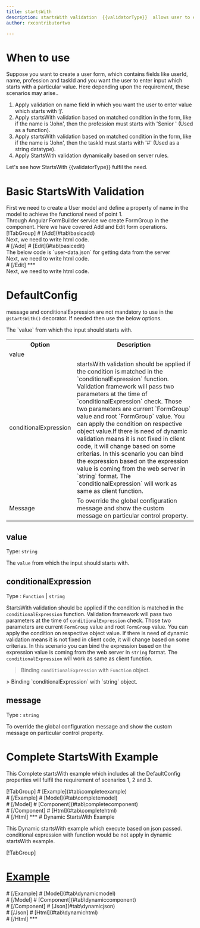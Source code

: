 ```yaml
---
title: startsWith
description: startsWith validation  {{validatorType}}  allows user to enter the input which starts with particular value.
author: rxcontributortwo

---
```

# When to use
Suppose you want to create a user form, which contains fields like userId, name, profession and taskId and you want the user to enter input which starts with a particular value. Here depending upon the requirement, these scenarios may arise..
<ol>
   <li>Apply validation on name field in which you want the user to enter value which starts with ‘j’.</li>
   <li>Apply startsWith validation based on matched condition in the form, like if the name is 'John', then the profession must starts with     'Senior ' (Used as a function).</li>
   <li>Apply startsWith validation based on matched condition in the form, like if the name is 'John', then the taskId must starts with '#'     (Used as a string datatype).</li>
   <li>Apply StartsWith validation dynamically based on server rules.</li>
</ol>
Let's see how StartsWith  {{validatorType}}  fulfil the need.

# Basic StartsWith Validation
<data-scope scope="['decorator']">
First we need to create a User model and define a property of name in the model to achieve the functional need of point 1.
<div component="app-code" key="startsWith-add-model"></div> 
</data-scope>
Through Angular FormBuilder service we create FormGroup in the component.
Here we have covered Add and Edit form operations. 

<data-scope scope="['decorator']">
<div component="app-tabs" key="basic-operations"></div>
[!TabGroup]
# [Add](#tab\basicadd)
<div component="app-code" key="startsWith-add-component"></div> 
Next, we need to write html code.
<div component="app-code" key="startsWith-add-html"></div> 
<div component="app-example-runner" ref-component="app-startsWith-add"></div>
# [/Add]
# [Edit](#tab\basicedit)
<div component="app-code" key="startsWith-edit-component"></div>
The below code is `user-data.json` for getting data from the server 
<div component="app-code" key="startsWith-edit-json"></div>  
Next, we need to write html code.
<div component="app-code" key="startsWith-edit-html"></div> 
<div component="app-example-runner" ref-component="app-startsWith-edit"></div>
# [/Edit]
***
</data-scope>

<data-scope scope="['validator','template-driven']">
<div component="app-code" key="startsWith-add-component"></div> 
Next, we need to write html code.
<div component="app-code" key="startsWith-add-html"></div> 
<div component="app-example-runner" ref-component="app-startsWith-add"></div>
</data-scope>

# DefaultConfig
message and conditionalExpression are not mandatory to use in the `@startsWith()` decorator. If needed then use the below options.

<table class="table table-bordered table-striped">
<tr><th>Option</th><th>Description</th></tr>
<tr><td><a (click)='scrollTo("#value")'  title="value">value</a></td> The `value` from which the input should starts with.</td></tr>
<tr><td><a  (click)='scrollTo("#conditionalExpression")'  title="conditionalExpression">conditionalExpression</a></td><td>startsWith validation should be applied if the condition is matched in the `conditionalExpression` function. Validation framework will pass two parameters at the time of `conditionalExpression` check. Those two parameters are current `FormGroup` value and root `FormGroup` value. You can apply the condition on respective object value.If there is need of dynamic validation means it is not fixed in client code, it will change based on some criterias. In this scenario you can bind the expression based on the expression value is coming from the web server in `string` format. The `conditionalExpression` will work as same as client function.</td></tr>
<tr><td><a  (click)='scrollTo("#message")'  title="message">Message</a></td><td>To override the global configuration message and show the custom message on particular control property.</td></tr>
</table>

## value
Type: `string`

The `value` from which the input should starts with.

<div component="app-code" key="startsWith-valueExample-model"></div> 
<div component="app-example-runner" ref-component="app-startsWith-value" title="startsWith decorators with value" key="value"></div>

## conditionalExpression 
Type :  `Function`  |  `string` 

StartsWith validation should be applied if the condition is matched in the `conditionalExpression` function. Validation framework will pass two parameters at the time of `conditionalExpression` check. Those two parameters are current `FormGroup` value and root `FormGroup` value. You can apply the condition on respective object value.
If there is need of dynamic validation means it is not fixed in client code, it will change based on some criterias. In this scenario you can bind the expression based on the expression value is coming from the web server in `string` format. The `conditionalExpression` will work as same as client function.

> Binding `conditionalExpression` with `Function` object.
<div component="app-code" key="startsWith-conditionalExpressionExampleFunction-model"></div> 
> Binding `conditionalExpression` with `string` object.
<div component="app-code" key="startsWith-conditionalExpressionExampleString-model"></div> 

<div component="app-example-runner" ref-component="app-startsWith-conditionalExpression" title="startsWith decorators with conditionalExpression" key="conditionalExpression"></div>

## message 
Type :  `string` 

To override the global configuration message and show the custom message on particular control property.

<div component="app-code" key="startsWith-messageExample-model"></div> 
<div component="app-example-runner" ref-component="app-startsWith-message" title="startsWith decorators with message" key="message"></div>

# Complete StartsWith Example

This Complete startsWith example which includes all the DefaultConfig properties will fulfil the requirement of scenarios 1, 2 and 3.

<div component="app-tabs" key="complete"></div>
[!TabGroup]
# [Example](#tab\completeexample)
<div component="app-example-runner" ref-component="app-startsWith-complete"></div>
# [/Example]
<data-scope scope="['decorator']">
# [Model](#tab\completemodel)
<div component="app-code" key="startsWith-complete-model"></div> 
# [/Model]
</data-scope>
# [Component](#tab\completecomponent)
<div component="app-code" key="startsWith-complete-component"></div> 
# [/Component]
# [Html](#tab\completehtml)
<div component="app-code" key="startsWith-complete-html"></div> 
# [/Html]
***

<data-scope scope="['decorator','validator']">
# Dynamic StartsWith Example

This Dynamic startsWith example which execute based on json passed. conditional expression with function would be not apply in dynamic startsWith example. 

<div component="app-tabs" key="dynamic"></div>

[!TabGroup]
# [Example](#tab\dynamicexample)
<div component="app-example-runner" ref-component="app-startsWith-dynamic"></div>
# [/Example]
<data-scope scope="['decorator']">
# [Model](#tab\dynamicmodel)
<div component="app-code" key="startsWith-dynamic-model"></div>
# [/Model]
</data-scope>
# [Component](#tab\dynamiccomponent)
<div component="app-code" key="startsWith-dynamic-component"></div>
# [/Component]
# [Json](#tab\dynamicjson)
<div component="app-code" key="startsWith-dynamic-json"></div>
# [/Json]
# [Html](#tab\dynamichtml)
<div component="app-code" key="startsWith-dynamic-html"></div> 
# [/Html]
***
</data-scope>
